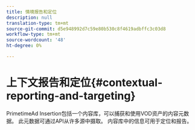 ```yaml
---
title: 情境报告和定位
description: null
translation-type: tm+mt
source-git-commit: d5e948992d7c59e80b530c8f4619adbffc3c03d8
workflow-type: tm+mt
source-wordcount: '48'
ht-degree: 0%

---
```



# 上下文报告和定位{#contextual-reporting-and-targeting}

PrimetimeAd Insertion包括一个内容库，可以捕获和使用VOD资产的内容元数据。 此元数据可通过API从许多源中摄取。 内容库中的信息可用于定位和报告。
